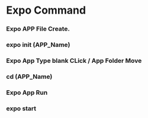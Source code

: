 # Expo Command
### Expo APP File Create. 
### expo init (APP_Name) 
  
  

### Expo App Type blank CLick / App Folder Move 
### cd (APP_Name)
  
  

### Expo App Run
### expo start
